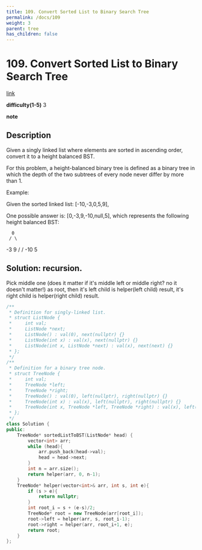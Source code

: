 ```yaml
---
title: 109. Convert Sorted List to Binary Search Tree
permalink: /docs/109
weight: 3
parent: tree
has_children: false
---
```

# 109. Convert Sorted List to Binary Search Tree
[link](https://leetcode.com/problems/convert-sorted-list-to-binary-search-tree/)

**difficulty(1-5)**
3

**note**

## Description
Given a singly linked list where elements are sorted in ascending order, convert it to a height balanced BST.

For this problem, a height-balanced binary tree is defined as a binary tree in which the depth of the two subtrees of every node never differ by more than 1.

Example:

Given the sorted linked list: [-10,-3,0,5,9],

One possible answer is: [0,-3,9,-10,null,5], which represents the following height balanced BST:

      0
     / \
   -3   9
   /   /
 -10  5

## Solution: recursion. 
Pick middle one (does it matter if it's middle left or middle right? no it doesn't 
matter!) as root, then it's left child is helper(left child) result, it's right child 
is helper(right child) result.
```c++
/**
 * Definition for singly-linked list.
 * struct ListNode {
 *     int val;
 *     ListNode *next;
 *     ListNode() : val(0), next(nullptr) {}
 *     ListNode(int x) : val(x), next(nullptr) {}
 *     ListNode(int x, ListNode *next) : val(x), next(next) {}
 * };
 */
/**
 * Definition for a binary tree node.
 * struct TreeNode {
 *     int val;
 *     TreeNode *left;
 *     TreeNode *right;
 *     TreeNode() : val(0), left(nullptr), right(nullptr) {}
 *     TreeNode(int x) : val(x), left(nullptr), right(nullptr) {}
 *     TreeNode(int x, TreeNode *left, TreeNode *right) : val(x), left(left), right(right) {}
 * };
 */
class Solution {
public:
    TreeNode* sortedListToBST(ListNode* head) {
        vector<int> arr;
        while (head){
            arr.push_back(head->val);
            head = head->next;
        }
        int n = arr.size();
        return helper(arr, 0, n-1);
    }
    TreeNode* helper(vector<int>& arr, int s, int e){
        if (s > e){
            return nullptr;
        }
        int root_i = s + (e-s)/2;
        TreeNode* root = new TreeNode(arr[root_i]);
        root->left = helper(arr, s, root_i-1);
        root->right = helper(arr, root_i+1, e);
        return root;
    }
};
```